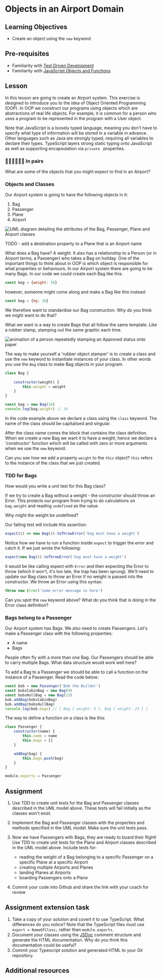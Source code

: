 # Objects in an Airport Domain

## Learning Objectives
* Create an object using the `new` keyword

## Pre-requisites
* Familiarity with [Test Driven Development](/curriculum/Bootcamp/Unit-1-Object_Oriented_Programming/0.1.2-Test_Driven_Development)
* Familiarity with [JavaScript Objects and Functions](/curriculum/Bootcamp/Unit-1-Object_Oriented_Programming/0.1.1-JavaScript_Objects_And_Functions)

## Lesson
In this lesson are going to create an Airport system. This exercise is designed to introduce you to the idea of Object Oriented Programming (OOP). In OOP we construct our programs using objects which are abstractions of real life objects. For example, it is common for a person who uses a program to be represented in the program with a User object.

Note that JavaScript is a loosely typed language, meaning you don't have to specify what type of information will be stored in a variable in advance. Other languages such as Java are strongly typed, requiring all variables to declare their types. TypeScript layers strong static typing onto JavaScript as well as supporting encapsulation via `private ` properties.

### 👩🏾‍💻👨🏻‍💻 In pairs
What are some of the objects that you might expect to find in an Airport?

### Objects and Classes
Our Airport system is going to have the following objects in it:

1. Bag
2. Passenger
3. Plane
4. Airport

![UML diagram detailing the attributes of the Bag, Passenger, Plane and Airport classes](https://user-images.githubusercontent.com/1316724/104850737-c5da3100-58e8-11eb-9248-a41550978a76.png)

TODO - add a destination property to a Plane that is an Airport name

What does a Bag have? A weight. It also has a relationship to a Person (or in Airport terms, a Passenger) who takes a Bag on holiday. One of the important things to think about in OOP is which object is responsible for what properties or behaviours. In our Airport system there are going to be many Bags. In our code we could create each Bag like this:

```javascript
const bag = {weight: 16}
```

however, someone might come along and make a Bag like this instead:

```javascript
const bag = {kg: 16}
```

We therefore want to standardise our Bag construction. Why do you think we might want to do that? 

What we want is a way to create Bags that all follow the same template. Like a rubber stamp, stamping out the same graphic each time.

![animation of a person repeatedly stamping an Approved status onto paper](https://media.giphy.com/media/LpGDCmF87M24T6Sn6p/giphy.gif)

The way to make yourself a 'rubber object stamper' is to create a class and use the `new` keyword to instantiate instances of your class. In other words you use the `Bag` class to make Bag objects in your program.

```javascript
class Bag {
    
    constructor(weight) {
        this.weight = weight
    }
}

const bag = new Bag(16)
console.log(bag.weight) // 16
```
In the code example above we declare a class using the `class` keyword. The name of the class should be capitalised and singular. 

After the class name comes the block that contains the class definition. When we create a new Bag we want it to have a weight, hence we declare a 'constructor' function which will be called with zero or more arguments when we use the `new` keyword. 

Can you see how we add a property `weight` to the `this` object? `this` refers to the instance of the class that we just created.

### TDD for Bags

How would you write a unit test for this Bag class?

If we try to create a Bag without a weight - the constructor should throw an Error. This protects our program from trying to do calculations on `bag.weight` and reading `undefined` as the value. 

Why might the weight be undefined?

Our failing test will include this assertion:
```javascript
expect(() => new Bag()).toThrowError('bag must have a weight')
```

Notice how we have to run a function inside `expect` to trigger the error and catch it. If we just wrote the following:

```javascript
expect(new Bag()).toThrowError('bag must have a weight')
```

it would be like calling expect with `Error` and then expecting the Error to throw (which it won't, it's too late, the trap has been sprung). We'll need to update our Bag class to throw an Error if no weight is passed into the constructor. We throw an Error using this syntax:

```javascript
throw new Error('some error message in here')
```

Can you spot the `new` keyword above? What do you think that is doing in the Error class definition?

### Bags belong to a Passenger

Our Airport system has Bags. We also need to create Passengers. Let's make a Passenger class with the following properties:

  * A name
  * Bags

People often fly with a more than one Bag. Our Passengers should be able to carry multiple Bags. What data structure would work well here?

To add a Bag to a Passenger we should be able to call a function on the instance of a Passenger. Read the code below:

```javascript
const bob = new Passenger('Bob the Builder')
const bobsCabinBag = new Bag(9)
const bobsHullBag = new Bag(23)
bob.addBag(bobsCabinBag)
bob.addBag(bobsHullBag)
console.log(bob.bags) // [ Bag { weight: 9 }, Bag { weight: 23 } ]
```
The way to define a function on a class is like this:
```javascript
class Passenger {
    constructor(name) {
        this.name = name
        this.bags = []
    }

    addBag(bag) {
        this.bags.push(bag)
    }
}

module.exports = Passenger
```

## Assignment
  1. Use TDD to create unit tests for the Bag and Passenger classes described in the UML model above. These tests will fail initially as the classes won't exist.

  1. Implement the Bag and Passenger classes with the properties and methods specified in the UML model. Make sure the unit tests pass.

  1. Now we have Passengers with Bags, they are ready to board their flight! Use TDD to create unit tests for the Plane and Airport classes described in the UML model above. Include tests for:
     * reading the weight of a Bag belonging to a specific Passenger on a specific Plane at a specific Airport
     * creating multiple Airports and Planes
     * landing Planes at Airports
     * boarding Passengers onto a Plane

  1. Commit your code into Github and share the link with your coach for review

## Assignment extension task
  1. Take a copy of your solution and covert it to use TypeScript. What differences do you notice? Note that the TypeScript files must use `export = NameOfClass;` rather than `module.exports`. 
  1. Document your classes using the [JSDoc](https://jsdoc.app/) comment structure and generate the HTML documentation. Why do you think this documentation could be useful?
  1. Commit your Typescript solution and generated HTML to your Git repository.

## Additional resources

